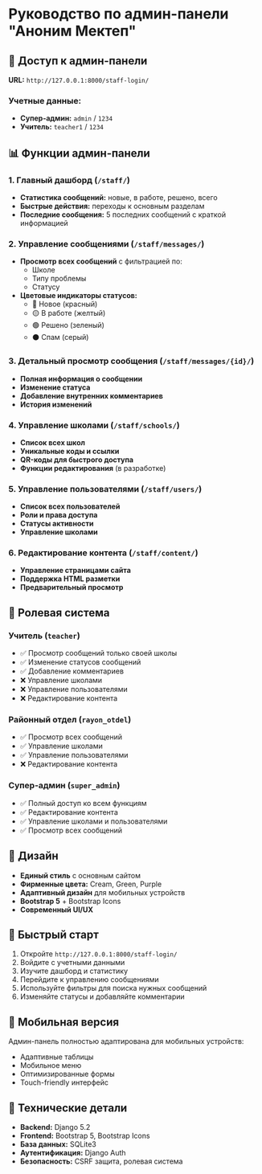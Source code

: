 # Руководство по админ-панели "Аноним Мектеп"

## 🔐 Доступ к админ-панели

**URL:** `http://127.0.0.1:8000/staff-login/`

### Учетные данные:

- **Супер-админ:** `admin` / `1234`
- **Учитель:** `teacher1` / `1234`

## 📊 Функции админ-панели

### 1. Главный дашборд (`/staff/`)
- **Статистика сообщений:** новые, в работе, решено, всего
- **Быстрые действия:** переходы к основным разделам
- **Последние сообщения:** 5 последних сообщений с краткой информацией

### 2. Управление сообщениями (`/staff/messages/`)
- **Просмотр всех сообщений** с фильтрацией по:
  - Школе
  - Типу проблемы
  - Статусу
- **Цветовые индикаторы статусов:**
  - 🔴 Новое (красный)
  - 🟡 В работе (желтый)
  - 🟢 Решено (зеленый)
  - ⚫ Спам (серый)

### 3. Детальный просмотр сообщения (`/staff/messages/{id}/`)
- **Полная информация о сообщении**
- **Изменение статуса**
- **Добавление внутренних комментариев**
- **История изменений**

### 4. Управление школами (`/staff/schools/`)
- **Список всех школ**
- **Уникальные коды и ссылки**
- **QR-коды для быстрого доступа**
- **Функции редактирования** (в разработке)

### 5. Управление пользователями (`/staff/users/`)
- **Список всех пользователей**
- **Роли и права доступа**
- **Статусы активности**
- **Управление школами**

### 6. Редактирование контента (`/staff/content/`)
- **Управление страницами сайта**
- **Поддержка HTML разметки**
- **Предварительный просмотр**

## 👥 Ролевая система

### Учитель (`teacher`)
- ✅ Просмотр сообщений только своей школы
- ✅ Изменение статусов сообщений
- ✅ Добавление комментариев
- ❌ Управление школами
- ❌ Управление пользователями
- ❌ Редактирование контента

### Районный отдел (`rayon_otdel`)
- ✅ Просмотр всех сообщений
- ✅ Управление школами
- ✅ Управление пользователями
- ❌ Редактирование контента

### Супер-админ (`super_admin`)
- ✅ Полный доступ ко всем функциям
- ✅ Редактирование контента
- ✅ Управление школами и пользователями
- ✅ Просмотр всех сообщений

## 🎨 Дизайн

- **Единый стиль** с основным сайтом
- **Фирменные цвета:** Cream, Green, Purple
- **Адаптивный дизайн** для мобильных устройств
- **Bootstrap 5** + Bootstrap Icons
- **Современный UI/UX**

## 🚀 Быстрый старт

1. Откройте `http://127.0.0.1:8000/staff-login/`
2. Войдите с учетными данными
3. Изучите дашборд и статистику
4. Перейдите к управлению сообщениями
5. Используйте фильтры для поиска нужных сообщений
6. Изменяйте статусы и добавляйте комментарии

## 📱 Мобильная версия

Админ-панель полностью адаптирована для мобильных устройств:
- Адаптивные таблицы
- Мобильное меню
- Оптимизированные формы
- Touch-friendly интерфейс

## 🔧 Технические детали

- **Backend:** Django 5.2
- **Frontend:** Bootstrap 5, Bootstrap Icons
- **База данных:** SQLite3
- **Аутентификация:** Django Auth
- **Безопасность:** CSRF защита, ролевая система
